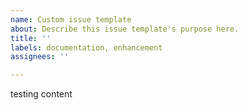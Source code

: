```yaml
---
name: Custom issue template
about: Describe this issue template's purpose here.
title: ''
labels: documentation, enhancement
assignees: ''

---
```


testing content

